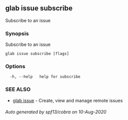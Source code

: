 ## glab issue subscribe

Subscribe to an issue

### Synopsis

Subscribe to an issue

```
glab issue subscribe [flags]
```

### Options

```
  -h, --help   help for subscribe
```

### SEE ALSO

* [glab issue](/glab_issue/)	 - Create, view and manage remote issues

###### Auto generated by spf13/cobra on 10-Aug-2020
